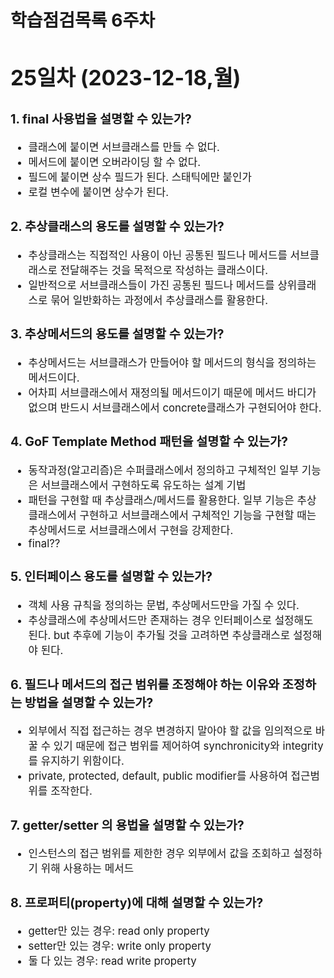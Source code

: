# 학습점검목록 6주차
<span style="font-size:120%">

# 25일차 (2023-12-18,월)
### 1. final 사용법을 설명할 수 있는가?
  - 클래스에 붙이면 서브클래스를 만들 수 없다.
  - 메서드에 붙이면 오버라이딩 할 수 없다.
  - 필드에 붙이면 상수 필드가 된다. 스태틱에만 붙인가
  - 로컬 변수에 붙이면 상수가 된다.

### 2. 추상클래스의 용도를 설명할 수 있는가?
  - 추상클래스는 직접적인 사용이 아닌 공통된 필드나 메서드를 서브클래스로 전달해주는 것을 목적으로 작성하는 클래스이다. 
  - 일반적으로 서브클래스들이 가진 공통된 필드나 메서드를 상위클래스로 묶어 일반화하는 과정에서 추상클래스를 활용한다.

### 3. 추상메서드의 용도를 설명할 수 있는가?
  - 추상메서드는 서브클래스가 만들어야 할 메서드의 형식을 정의하는 메서드이다. 
  - 어차피 서브클래스에서 재정의될 메서드이기 때문에 메서드 바디가 없으며 반드시 서브클래스에서 concrete클래스가 구현되어야 한다. 

### 4. GoF Template Method 패턴을 설명할 수 있는가?
  - 동작과정(알고리즘)은 수퍼클래스에서 정의하고 구체적인 일부 기능은 서브클래스에서 구현하도록 유도하는 설계 기법
  - 패턴을 구현할 때 추상클래스/메서드를 활용한다. 일부 기능은 추상클래스에서 구현하고 서브클래스에서 구체적인 기능을 구현할 때는 추상메서드로 서브클래스에서 구현을 강제한다.
  - final??

### 5. 인터페이스 용도를 설명할 수 있는가?
  - 객체 사용 규칙을 정의하는 문법, 추상메서드만을 가질 수 있다. 
  - 추상클래스에 추상메서드만 존재하는 경우 인터페이스로 설정해도 된다. but 추후에 기능이 추가될 것을 고려하면 추상클래스로 설정해야 된다.

### 6. 필드나 메서드의 접근 범위를 조정해야 하는 이유와 조정하는 방법을 설명할 수 있는가?
  - 외부에서 직접 접근하는 경우 변경하지 말아야 할 값을 임의적으로 바꿀 수 있기 때문에 접근 범위를 제어하여 synchronicity와 integrity를 유지하기 위함이다.
  - private, protected, default, public modifier를 사용하여 접근범위를 조작한다.

### 7. getter/setter 의 용법을 설명할 수 있는가?
  -  인스턴스의 접근 범위를 제한한 경우 외부에서 값을 조회하고 설정하기 위해 사용하는 메서드

### 8. 프로퍼티(property)에 대해 설명할 수 있는가?
  - getter만 있는 경우: read only property
  - setter만 있는 경우: write only property
  - 둘 다 있는 경우: read write property
  
</span>